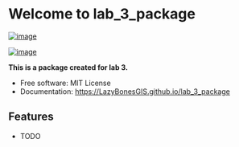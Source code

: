 # Welcome to lab_3_package


[![image](https://img.shields.io/pypi/v/lab_3_package.svg)](https://pypi.python.org/pypi/lab_3_package)

[![image](https://pyup.io/repos/github/LazyBonesGIS/lab_3_package/shield.svg)](https://pyup.io/repos/github/LazyBonesGIS/lab_3_package)


**This is a package created for lab 3.**


-   Free software: MIT License
-   Documentation: <https://LazyBonesGIS.github.io/lab_3_package>


## Features

-   TODO
